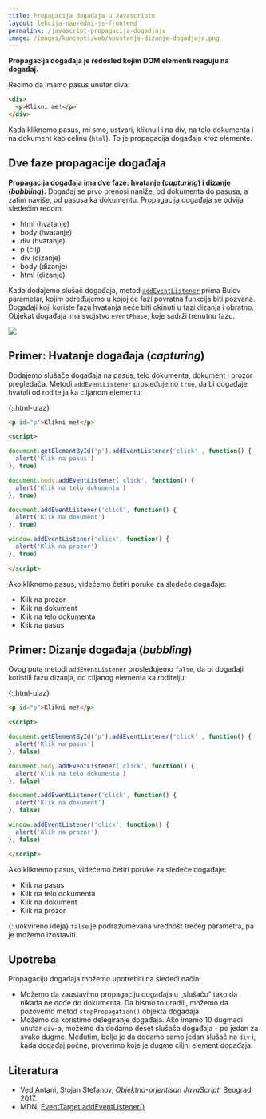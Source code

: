 ```yaml
---
title: Propagacija događaja u Javascriptu
layout: lekcija-napredni-js-frontend
permalink: /javascript-propagacija-dogadjaja
image: /images/koncepti/web/spustanje-dizanje-dogadjaja.png
---
```


**Propagacija događaja je redosled kojim DOM elementi reaguju na događaj.**

Recimo da imamo pasus unutar diva:

```html
<div>
  <p>Klikni me!</p>
</div>
```

Kada kliknemo pasus, mi smo, ustvari, kliknuli i na div, na telo dokumenta i na dokument kao celinu (`html`). To je propagacija događaja kroz elemente. 

## Dve faze propagacije događaja

**Propagacija događaja ima dve faze: hvatanje (*capturing*) i dizanje (*bubbling*).** Događaj se prvo prenosi naniže, od dokumenta do pasusa, a zatim naviše, od pasusa ka dokumentu. Propagacija događaja se odvija sledećim redom:

- html (hvatanje)
- body (hvatanje)
- div (hvatanje)
- p (cilj)
- div (dizanje)
- body (dizanje)
- html (dizanje)

Kada dodajemo slušač događaja, metod [`addEventListener`](https://developer.mozilla.org/en-US/docs/Web/API/EventTarget/addEventListener) prima Bulov parametar, kojim određujemo u kojoj će fazi povratna funkcija biti pozvana. Događaji koji koriste fazu hvatanja neće biti okinuti u fazi dizanja i obratno. Objekat događaja ima svojstvo `eventPhase`, koje sadrži trenutnu fazu.

![]({{page.image}})

## Primer: Hvatanje događaja (*capturing*)

Dodajemo slušače događaja na pasus, telo dokumenta, dokument i prozor pregledača. Metodi `addEventListener` prosleđujemo `true`, da bi događaje hvatali od roditelja ka ciljanom elementu:

{:.html-ulaz}
```html
<p id="p">Klikni me!</p>

<script>

document.getElementById('p').addEventListener('click' , function() {
  alert('Klik na pasus')
}, true)

document.body.addEventListener('click', function() {
  alert('Klik na telo dokumenta')
}, true)

document.addEventListener('click', function() {
  alert('Klik na dokument')
}, true)

window.addEventListener('click', function() {
  alert('Klik na prozor')
}, true)

</script>
```

Ako kliknemo pasus, videćemo četiri poruke za sledeće događaje:
- Klik na prozor
- Klik na dokument
- Klik na telo dokumenta
- Klik na pasus

## Primer: Dizanje događaja (*bubbling*)

Ovog puta metodi `addEventListener` prosleđujemo `false`, da bi događaji koristili fazu dizanja, od ciljanog elementa ka roditelju:

{:.html-ulaz}
```html
<p id="p">Klikni me!</p>

<script>

document.getElementById('p').addEventListener('click' , function() {
  alert('Klik na pasus')
}, false)

document.body.addEventListener('click', function() {
  alert('Klik na telo dokumenta')
}, false)

document.addEventListener('click', function() {
  alert('Klik na dokument')
}, false)

window.addEventListener('click', function() {
  alert('Klik na prozor')
}, false)

</script>
```

Ako kliknemo pasus, videćemo četiri poruke za sledeće događaje:
- Klik na pasus
- Klik na telo dokumenta
- Klik na dokument
- Klik na prozor

{:.uokvireno.ideja}
`false` je podrazumevana vrednost trećeg parametra, pa je možemo izostaviti.

## Upotreba

Propagaciju događaja možemo upotrebiti na sledeći način:
- Možemo da zaustavimo propagaciju događaja u „slušaču“ tako da nikada ne dođe do dokumenta. Da bismo to uradili, možemo da pozovemo metod `stopPropagation()` objekta događaja.
- Možemo da koristimo delegiranje događaja. Ako imamo 10 dugmadi unutar `div`-a, možemo da dodamo deset slušača događaja - po jedan za svako dugme. Međutim, bolje je da dodamo samo jedan slušač na
`div` i, kada događaj počne, proverimo koje je dugme ciljni element događaja.

## Literatura

- Ved Antani, Stojan Stefanov, *Objektno-orjentisan JavaScript*, Beograd, 2017.
- MDN, [EventTarget.addEventListener()](https://developer.mozilla.org/en-US/docs/Web/API/EventTarget/addEventListener)